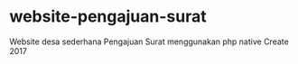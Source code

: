 # website-pengajuan-surat
Website desa sederhana Pengajuan Surat menggunakan php native
Create 2017

